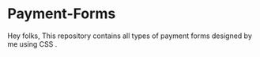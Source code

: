 # Payment-Forms

Hey folks, This repository contains all types of payment forms designed by me using CSS .
